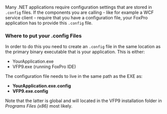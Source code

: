 ﻿Many .NET applications require configuration settings that are stored in `.config` files. If the components you are calling - like for example a WCF service client - require that you have a configuration file, your FoxPro application has to provide this `.config` file.### Where to put your .config FilesIn order to do this you need to create an `.config` file in the same location as the primary binary executable that is your application. This is either:* YourApplication.exe* VFP9.exe (running FoxPro IDE)The configuration file needs to live in the same path as the EXE as:* **YourApplication.exe.config*** **VFP9.exe.config**Note that the latter is global and will located in the VFP9 installation folder in *Programs Files (x86)* most likely.